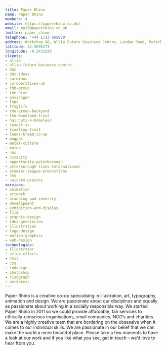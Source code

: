 ```yaml
---
title: Paper Rhino
name: Paper Rhino
members: 4
website: https://paperrhino.co.uk/
email: mail@paperrhino.co.uk
twitter: paper_rhino
telephone: '+44 1733 865080'
address: Workshop G6, Allia Future Business Centre, London Road, Peterborough, PE2 8AN
latitude: 52.5636273
longitude: -0.2432229
clients:
- allia
- allia-future-business-centre
- bbc
- bbc-ideas
- cardinus
- co-operatives-uk
- thb-group
- the-hive
- envirogen
- feps
- froglife
- the-green-backyard
- the-woodland-trust
- haircuts-4-homeless
- invest-sk
- kindling-trust
- leeds-bread-co-op
- magpas
- metal-culture
- mutuo
- nhs
- vivacity
- opportunity-peterborough
- peterborough-lions-international
- premier-league-productions
- rhs
- unicorn-grocery
services:
- animation
- artwork
- branding-and-identity
- development
- exhibition-and-display
- film
- graphic-design
- idea-generation
- illustration
- logo-design
- motion-graphics
- web-design
technologies:
- illustrator
- after-effects
- html
- css
- indesign
- photoshop
- risograph
- wordpress
---
```


Paper Rhino is a creative co-op specialising in illustration, art, typography, animation and design. We are passionate about our disciplines and equally as passionate about working in a socially responsible way. We started Paper Rhino in 2011 so we could provide affordable, fair services to ethically-conscious organisations, small companies, NGO’s and charities. We are a highly creative team that are bordering on the obsessive when it comes to our individual skills. We are passionate in our belief that we can make the world a more beautiful place. Please take a few moments to have a look at our work and if you like what you see, get in touch – we’d love to hear from you.
